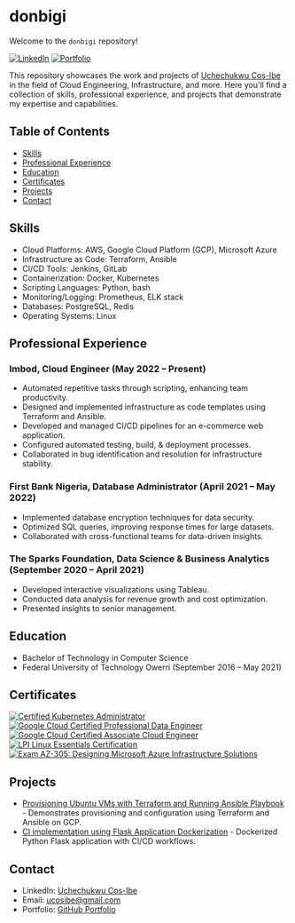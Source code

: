# donbigi

Welcome to the `donbigi` repository!

[![LinkedIn](https://img.shields.io/badge/LinkedIn-Connect-blue.svg)](https://www.linkedin.com/in/cos-ibe/)
[![Portfolio](https://img.shields.io/badge/GitHub-Portfolio-lightgrey.svg)](https://github.com/donbigi)

This repository showcases the work and projects of [Uchechukwu Cos-Ibe](https://www.linkedin.com/in/cos-ibe/) in the field of Cloud Engineering, Infrastructure, and more. Here you'll find a collection of skills, professional experience, and projects that demonstrate my expertise and capabilities.

## Table of Contents

- [Skills](#skills)
- [Professional Experience](#professional-experience)
- [Education](#education)
- [Certificates](#certificates)
- [Projects](#projects)
- [Contact](#contact)

## Skills

- Cloud Platforms: AWS, Google Cloud Platform (GCP), Microsoft Azure
- Infrastructure as Code: Terraform, Ansible
- CI/CD Tools: Jenkins, GitLab
- Containerization: Docker, Kubernetes
- Scripting Languages: Python, bash
- Monitoring/Logging: Prometheus, ELK stack
- Databases: PostgreSQL, Redis
- Operating Systems: Linux

## Professional Experience

### Imbod, Cloud Engineer (May 2022 – Present)

- Automated repetitive tasks through scripting, enhancing team productivity.
- Designed and implemented infrastructure as code templates using Terraform and Ansible.
- Developed and managed CI/CD pipelines for an e-commerce web application.
- Configured automated testing, build, & deployment processes.
- Collaborated in bug identification and resolution for infrastructure stability.

### First Bank Nigeria, Database Administrator (April 2021 – May 2022)

- Implemented database encryption techniques for data security.
- Optimized SQL queries, improving response times for large datasets.
- Collaborated with cross-functional teams for data-driven insights.

### The Sparks Foundation, Data Science & Business Analytics (September 2020 – April 2021)

- Developed interactive visualizations using Tableau.
- Conducted data analysis for revenue growth and cost optimization.
- Presented insights to senior management.

## Education

- Bachelor of Technology in Computer Science
- Federal University of Technology Owerri (September 2016 – May 2021)

## Certificates

[![Certified Kubernetes Administrator](https://img.shields.io/badge/-Certified%20Kubernetes%20Administrator-blue)](https://verify.acloud.guru/A1B2C3D4E5F6)
[![Google Cloud Certified Professional Data Engineer](https://img.shields.io/badge/-GCP%20Data%20Engineer-orange)](https://www.credential.net/1A2B3C4D5E6F)
[![Google Cloud Certified Associate Cloud Engineer](https://img.shields.io/badge/-GCP%20Cloud%20Engineer-yellow)](https://www.credential.net/1A2B3C4D5E6F)
[![LPI Linux Essentials Certification](https://img.shields.io/badge/-Linux%20Essentials-lightgrey)](https://www.youracclaim.com/badges/1A2B3C4D5E6F)
[![Exam AZ-305: Designing Microsoft Azure Infrastructure Solutions](https://img.shields.io/badge/-AZ--305%20Azure-blue)](https://www.microsoft.com/en-us/learning/exam-az-305.aspx)

## Projects

- [Provisioning Ubuntu VMs with Terraform and Running Ansible Playbook](#) - Demonstrates provisioning and configuration using Terraform and Ansible on GCP.
- [CI implementation using Flask Application Dockerization](#) - Dockerized Python Flask application with CI/CD workflows.

## Contact

- LinkedIn: [Uchechukwu Cos-Ibe](https://www.linkedin.com/in/cos-ibe/)
- Email: ucosibe@gmail.com
- Portfolio: [GitHub Portfolio](https://github.com/donbigi)
